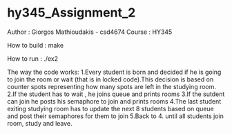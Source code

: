 # hy345_Assignment_2

Author : Giorgos Mathioudakis  - csd4674
Course : HY345

How to build :
make 

How to run : 
./ex2

The way the code works:
1.Every student is born and decided if he is going to join the room or wait (that is in locked code).This decision is based on counter spots representing how many spots are left in the studying room.
2.If the student has to wait , he joins queue and prints rooms
3.If the sutdent can join he posts his semaphore to join and prints rooms
4.The last student exiting studying room has to update the next 8 students based on queue and post their semaphores for them to join 
5.Back to 4. until all students join room, study and leave.